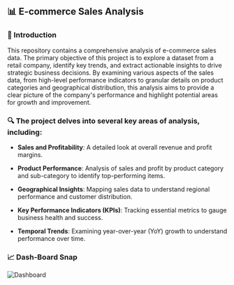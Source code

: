 ## 📊 E-commerce Sales Analysis
### 🧩 Introduction
This repository contains a comprehensive analysis of e-commerce sales data. The primary objective of this project is to explore a dataset from a retail company, identify key trends, and extract actionable insights to drive strategic business decisions. By examining various aspects of the sales data, from high-level performance indicators to granular details on product categories and geographical distribution, this analysis aims to provide a clear picture of the company's performance and highlight potential areas for growth and improvement.

### 🔍 The project delves into several key areas of analysis, including:

- **Sales and Profitability**: A detailed look at overall revenue and profit margins.

- **Product Performance**: Analysis of sales and profit by product category and sub-category to identify top-performing items.

- **Geographical Insights**: Mapping sales data to understand regional performance and customer distribution.

- **Key Performance Indicators (KPIs)**: Tracking essential metrics to gauge business health and success.

- **Temporal Trends**: Examining year-over-year (YoY) growth to understand performance over time.

### 📈 Dash-Board Snap
![Dashboard](images\skills_associated_with_top_paying_jobs.png)
